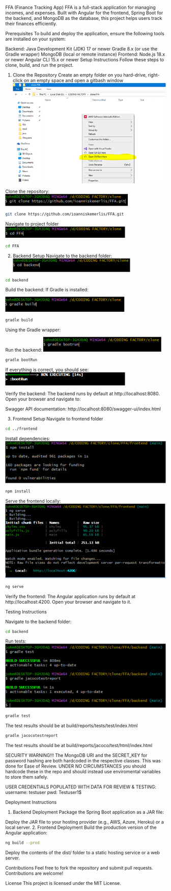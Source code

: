 FFA (Finance Tracking App)
FFA is a full-stack application for managing incomes, and expenses. Built with Angular for the frontend, Spring Boot for the backend, and MongoDB as the database, this project helps users track their finances efficiently.

Prerequisites
To build and deploy the application, ensure the following tools are installed on your system:

Backend:
Java Development Kit (JDK) 17 or newer
Gradle 8.x (or use the Gradle wrapper)
MongoDB (local or remote instance)
Frontend:
Node.js 18.x or newer
Angular CLI 15.x or newer
Setup Instructions
Follow these steps to clone, build, and run the project.

1. Clone the Repository
Create an empty folder on you hard-drive, right-click on an empty space and open a gitbash window
![Folder Screenshot](https://github.com/ioanniskemerlis/FFA/blob/main/images/folder.PNG?raw=true "Folder Screenshot")

Clone the repository:
![Clone the repository Screenshot](https://github.com/ioanniskemerlis/FFA/blob/main/images/clone.PNG?raw=true "Clone the repository Screenshot")
```bash
git clone https://github.com/ioanniskemerlis/FFA.git
```

Navigate to project folder
![Navigate to folder Screenshot](https://github.com/ioanniskemerlis/FFA/blob/main/images/navigate.PNG?raw=true "Navigate to folder Screenshot")
```bash
cd FFA
```

2. Backend Setup
Navigate to the backend folder:
![Navigate to backend Screenshot](https://github.com/ioanniskemerlis/FFA/blob/main/images/navigate2.PNG?raw=true "Navigate to backend Screenshot")
```bash
cd backend
```

Build the backend:
If Gradle is installed:

![Building the backend Screenshot](https://github.com/ioanniskemerlis/FFA/blob/main/images/gbuild.PNG?raw=true "Building the backend Screenshot")
```bash
gradle build
```
Using the Gradle wrapper:


Run the backend:
![Running the backend Screenshot](https://github.com/ioanniskemerlis/FFA/blob/main/images/grun.PNG?raw=true "Running the backend Screenshot")
```bash
gradle bootRun
```

If everything is correct, you should see: 
![Running the backend result Screenshot](https://github.com/ioanniskemerlis/FFA/blob/main/images/grun1.PNG?raw=true "Running the backend result Screenshot")

Verify the backend:
The backend runs by default at http://localhost:8080. Open your browser and navigate to:

Swagger API documentation: http://localhost:8080/swagger-ui/index.html


3. Frontend Setup
Navigate to frontend folder
```bash
cd ../frontend
```

Install dependencies:
![Install dependencies Screenshot](https://github.com/ioanniskemerlis/FFA/blob/main/images/installdep.PNG?raw=true "Install dependencies Screenshot")
```bash
npm install
```


Serve the frontend locally:
![Serving the frontend Screenshot](https://github.com/ioanniskemerlis/FFA/blob/main/images/serve.PNG?raw=true "Serving the frontend Screenshot")
```bash
ng serve
```

Verify the frontend:
The Angular application runs by default at http://localhost:4200. Open your browser and navigate to it.


Testing Instructions

Navigate to the backend folder:
```bash
cd backend
```
Run tests:
![Tests Screenshot](https://github.com/ioanniskemerlis/FFA/blob/main/images/tests.PNG?raw=true "Tests Screenshot")
```bash
gradle test
```

The test results should be at build/reports/tests/test/index.html

```bash
gradle jacocotestreport
```
The test results should be at build/reports/jacoco/test/html/index.html


SECURITY WARNING!!!
The MongoDB URI and the SECRET_KEY for password hashing are both hardcoded in the respective classes. This was done for Ease of Review.
UNDER NO CIRCUMSTANCES you should hardcode these in the repo and should instead use enviromental variables to store them safely.

USER CREDENTIALS POPULATED WITH DATA FOR REVIEW & TESTING:
username: testuser
pwd: Testuser1$


Deployment Instructions
1. Backend Deployment
Package the Spring Boot application as a JAR file:

Deploy the JAR file to your hosting provider (e.g., AWS, Azure, Heroku) or a local server.
2. Frontend Deployment
Build the production version of the Angular application:

```bash
ng build --prod
```
Deploy the contents of the dist/ folder to a static hosting service or a web server.



Contributions
Feel free to fork the repository and submit pull requests. Contributions are welcome!

License
This project is licensed under the MIT License.